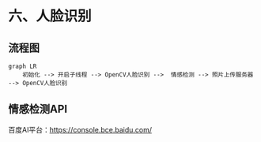 # 六、人脸识别

## 流程图

```mermaid
graph LR
    初始化 --> 开启子线程 --> OpenCV人脸识别 -->  情感检测 --> 照片上传服务器 --> OpenCV人脸识别
```



## 情感检测API

百度AI平台：https://console.bce.baidu.com/





